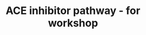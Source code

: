 ---
annotations:
- id: PW:0000245
  parent: regulatory pathway
  type: Pathway Ontology
  value: angiotensin signaling pathway
- id: PW:0001228
  parent: drug pathway
  type: Pathway Ontology
  value: ACE inhibitor drug pathway
- id: DOID:10763
  parent: null
  type: Disease Ontology
  value: hypertension
authors:
- Khanspers
- Eweitz
description: Starter pathway for Intro to Pathway Modeling Workshop
last-edited: 2021-05-24
organisms:
- Homo sapiens
redirect_from:
- /index.php/Pathway:WP4948
- /instance/WP4948
revision: null
schema-jsonld:
- '@context': https://schema.org/
  '@id': https://wikipathways.github.io/pathways/WP4948.html
  '@type': Dataset
  creator:
    '@type': Organization
    name: WikiPathways
  description: Starter pathway for Intro to Pathway Modeling Workshop
  keywords:
  - ACE
  - ACE Inhibitor
  - ACE2
  - AGT
  - AGTR1
  - AGTR2
  - ATP6AP2
  - Aldosterone
  - Ang 1-5
  - Ang 1-7
  - Ang 1-9
  - Angiotensin I
  - Angiotensin II
  - CMA1
  - CTSG
  - CYP11B2
  - Ca++
  - Deoxycorticosterone
  - MAS1
  - NR3C2
  - REN
  - TFs
  - TGFB1
  license: CC0
  name: ACE inhibitor pathway - for workshop
seo: CreativeWork
title: ACE inhibitor pathway - for workshop
wpid: WP4948
---